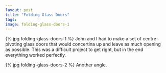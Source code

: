 ```yaml
---
layout: post
title: "Folding Glass Doors"
tags: 
image: folding-glass-doors-1
---
```

{% jpg folding-glass-doors-1 %} John and I had to make a set of centre-pivoting glass doors that would concertina up and leave as much opening as possible. This was a difficult project to get right, but in the end everything worked perfectly.

{% jpg folding-glass-doors-2 %} Another angle.

